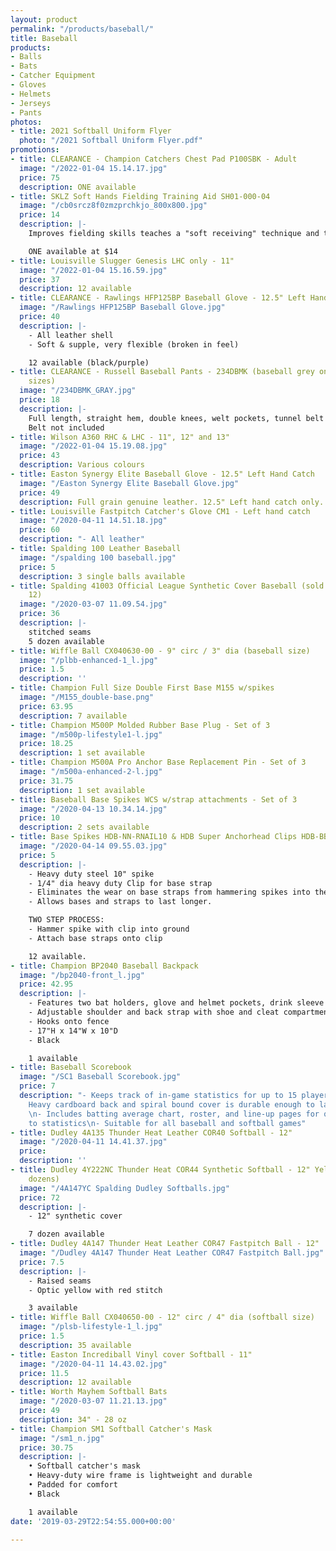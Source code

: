 ```yaml
---
layout: product
permalink: "/products/baseball/"
title: Baseball
products:
- Balls
- Bats
- Catcher Equipment
- Gloves
- Helmets
- Jerseys
- Pants
photos:
- title: 2021 Softball Uniform Flyer
  photo: "/2021 Softball Uniform Flyer.pdf"
promotions:
- title: CLEARANCE - Champion Catchers Chest Pad P100SBK - Adult
  image: "/2022-01-04 15.14.17.jpg"
  price: 75
  description: ONE available
- title: SKLZ Soft Hands Fielding Training Aid SH01-000-04
  image: "/cb0srcz8f0zmzprchkjo_800x800.jpg"
  price: 14
  description: |-
    Improves fielding skills teaches a "soft receiving" technique and the transition from glove to throwing hand.

    ONE available at $14
- title: Louisville Slugger Genesis LHC only - 11"
  image: "/2022-01-04 15.16.59.jpg"
  price: 37
  description: 12 available
- title: CLEARANCE - Rawlings HFP125BP Baseball Glove - 12.5" Left Hand Catch only
  image: "/Rawlings HFP125BP Baseball Glove.jpg"
  price: 40
  description: |-
    - All leather shell
    - Soft & supple, very flexible (broken in feel)

    12 available (black/purple)
- title: CLEARANCE - Russell Baseball Pants - 234DBMK (baseball grey only - assorted
    sizes)
  image: "/234DBMK_GRAY.jpg"
  price: 18
  description: |-
    Full length, straight hem, double knees, welt pockets, tunnel belt loops, brass zipper
    Belt not included
- title: Wilson A360 RHC & LHC - 11", 12" and 13"
  image: "/2022-01-04 15.19.08.jpg"
  price: 43
  description: Various colours
- title: Easton Synergy Elite Baseball Glove - 12.5" Left Hand Catch
  image: "/Easton Synergy Elite Baseball Glove.jpg"
  price: 49
  description: Full grain genuine leather. 12.5" Left hand catch only.
- title: Louisville Fastpitch Catcher's Glove CM1 - Left hand catch
  image: "/2020-04-11 14.51.18.jpg"
  price: 60
  description: "- All leather"
- title: Spalding 100 Leather Baseball
  image: "/spalding 100 baseball.jpg"
  price: 5
  description: 3 single balls available
- title: Spalding 41003 Official League Synthetic Cover Baseball (sold in case of
    12)
  image: "/2020-03-07 11.09.54.jpg"
  price: 36
  description: |-
    stitched seams
    5 dozen available
- title: Wiffle Ball CX040630-00 - 9" circ / 3" dia (baseball size)
  image: "/plbb-enhanced-1_l.jpg"
  price: 1.5
  description: ''
- title: Champion Full Size Double First Base M155 w/spikes
  image: "/M155_double-base.png"
  price: 63.95
  description: 7 available
- title: Champion M500P Molded Rubber Base Plug - Set of 3
  image: "/m500p-lifestyle1-l.jpg"
  price: 18.25
  description: 1 set available
- title: Champion M500A Pro Anchor Base Replacement Pin - Set of 3
  image: "/m500a-enhanced-2-l.jpg"
  price: 31.75
  description: 1 set available
- title: Baseball Base Spikes WCS w/strap attachments - Set of 3
  image: "/2020-04-13 10.34.14.jpg"
  price: 10
  description: 2 sets available
- title: Base Spikes HDB-NN-RNAIL10 & HDB Super Anchorhead Clips HDB-BB-SASH
  image: "/2020-04-14 09.55.03.jpg"
  price: 5
  description: |-
    - Heavy duty steel 10" spike
    - 1/4" dia heavy duty Clip for base strap
    - Eliminates the wear on base straps from hammering spikes into the ground while attached to the base straps.
    - Allows bases and straps to last longer.

    TWO STEP PROCESS:
    - Hammer spike with clip into ground
    - Attach base straps onto clip

    12 available.
- title: Champion BP2040 Baseball Backpack
  image: "/bp2040-front_l.jpg"
  price: 42.95
  description: |-
    - Features two bat holders, glove and helmet pockets, drink sleeve and large main chamber
    - Adjustable shoulder and back strap with shoe and cleat compartment
    - Hooks onto fence
    - 17"H x 14"W x 10"D
    - Black

    1 available
- title: Baseball Scorebook
  image: "/SC1 Baseball Scorebook.jpg"
  price: 7
  description: "- Keeps track of in-game statistics for up to 15 players for 25 games\n-
    Heavy cardboard back and spiral bound cover is durable enough to last all season
    \n- Includes batting average chart, roster, and line-up pages for quick access
    to statistics\n- Suitable for all baseball and softball games"
- title: Dudley 4A135 Thunder Heat Leather COR40 Softball - 12"
  image: "/2020-04-11 14.41.37.jpg"
  price: 
  description: ''
- title: Dudley 4Y222NC Thunder Heat COR44 Synthetic Softball - 12" Yellow (sold in
    dozens)
  image: "/4A147YC Spalding Dudley Softballs.jpg"
  price: 72
  description: |-
    - 12" synthetic cover

    7 dozen available
- title: Dudley 4A147 Thunder Heat Leather COR47 Fastpitch Ball - 12"
  image: "/Dudley 4A147 Thunder Heat Leather COR47 Fastpitch Ball.jpg"
  price: 7.5
  description: |-
    - Raised seams
    - Optic yellow with red stitch

    3 available
- title: Wiffle Ball CX040650-00 - 12" circ / 4" dia (softball size)
  image: "/plsb-lifestyle-1_l.jpg"
  price: 1.5
  description: 35 available
- title: Easton Incrediball Vinyl cover Softball - 11"
  image: "/2020-04-11 14.43.02.jpg"
  price: 11.5
  description: 12 available
- title: Worth Mayhem Softball Bats
  image: "/2020-03-07 11.21.13.jpg"
  price: 49
  description: 34" - 28 oz
- title: Champion SM1 Softball Catcher's Mask
  image: "/sm1_n.jpg"
  price: 30.75
  description: |-
    • Softball catcher's mask
    • Heavy-duty wire frame is lightweight and durable
    • Padded for comfort
    • Black

    1 available
date: '2019-03-29T22:54:55.000+00:00'

---
```

